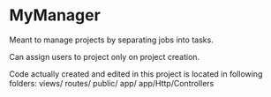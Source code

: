 # MyManager
Meant to manage projects by separating jobs into tasks.

Can assign users to project only on project creation.

Code actually created and edited in this project is located in following folders:
views/
routes/
public/
app/
app/Http/Controllers
